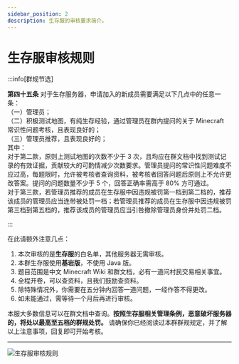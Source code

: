 ```yaml
---
sidebar_position: 2
description: 生存服的审核要求简介。
---
```


# 生存服审核规则

:::info[群规节选]

**第四十五条** 对于生存服务器，申请加入的新成员需要满足以下几点中的任意一条：  
（一）管理员；  
（二）积极测试地图，有纯生存经验，通过管理员在群内提问的关于 Minecraft 常识性问题考核，且表现良好的；  
（三）管理员推荐，且表现良好的；  
其中：  
对于第二款，原则上测试地图的次数不少于 3 次，且均应在群文档中找到测试记录的有效证据，贡献较大的可酌情减少次数要求。管理员提问的常识性问题难度不应过高，每题限时，允许被考核者查询资料，被考核者回答问题后原则上不允许更改答案。提问的问题数量不少于 5 个，回答正确率需高于 80% 方可通过。  
对于第三款，若管理员推荐的成员在生存服中因违规被罚第一档到第二档的，推荐该成员的管理员应当连带被处罚一档；若管理员推荐的成员在生存服中因违规被罚第三档到第五档的，推荐该成员的管理员应当引咎撤除管理员身份并处罚二档。

:::

在此请额外注意几点：

1. 本次审核的是**生存服**的白名单，其他服务器无需审核。
2. 本群生存服使用**基岩版**，不使用 Java 版。
3. 题目范围是中文 Minecraft Wiki 和群文档，必有一道问村民交易相关事宜。
4. 全程开卷，可以查资料，且我们鼓励查资料。
5. 除特殊情况外，你需要在五分钟内回答一道问题，一经作答不得更改。
6. 如未能通过，需等待一个月后再进行审核。

本服大多数信息可以在群文档中查询。**按照生存服相关管理条例，恶意破坏服务器的，将处以最高至五档的群规处罚。** 请确保你已经阅读过本群群规规定，并了解以上注意事项，回复即可开始考核。

---

![生存服审核规则](/servers/SurvivalIII/audit.webp)
